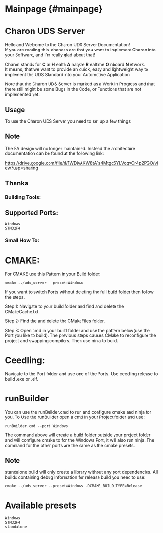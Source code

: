 # Mainpage {#mainpage}

Charon UDS Server
==================

Hello and Welcome to the Charon UDS Server Documentation!  
If you are reading this, chances are that you want to implement Charon into your Software, and I'm really glad about that!

Charon stands for **C** ar **H** ealth **A** nalyze **R** ealtime **O** nboard **N** etwork.  
It means, that we want to provide an quick, easy and lightweight way to implement the UDS Standard into your Automotive Application.

Note that the Charon UDS Server is marked as a Work In Progress and that there still might be some Bugs in the Code, or Functions that are not implemented yet.

## Usage

To use the Charon UDS Server you need to set up a few things:

## Note 

The EA design will no longer maintained. Instead the architecture documentation can be found at the following link:

https://drive.google.com/file/d/1WDjvAKW8tA1s4Mtgc6YLVcqvCr4p2PGO/view?usp=sharing

## Thanks



### Building Tools:

## Supported Ports:
```
Windows
STM32F4
```
### Small How To:

# CMAKE:
For CMAKE use this Pattern in your Build folder:

```
cmake ../uds_server --preset=Windows

```
If you want to switch Ports without deleting the full build folder then follow the steps.

Step 1:
Navigate to your build folder and find and delete the CMakeCache.txt.

Step 2:
Find the and delete the CMakeFiles folder.

Step 3:
Open cmd in your build folder and use the pattern below(use the Port you like to build).
The previous steps causes CMake to reconfigure the project and swapping compilers. 
Then use ninja to build.

# Ceedling:
Navigate to the Port folder and use one of the Ports.
Use ceedling release to build .exe or .elf.


# runBuilder
You can use the runBuilder.cmd to run and configure cmake and ninja for you.
To Use the runBuilder open a cmd in your Project folder and use:
```
runBuilder.cmd --port Windows
```
The command above will create a build folder outside your project folder and will configure cmake to for the Windows Port,
it will also run ninja.
The command for the other ports are the same as the cmake presets.

## Note
standalone build will only create a library without any port dependencies.
All builds containing debug information for release build you need to use:

```
cmake ../uds_server --preset=Windows -DCMAKE_BUILD_TYPE=Release
```

# Available presets
```
Windows
STM32F4
standalone
```